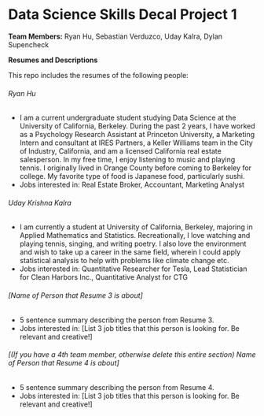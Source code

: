 # Data Science Skills Decal Project 1

**Team Members:** Ryan Hu, Sebastian Verduzco, Uday Kalra, Dylan Supencheck

**Resumes and Descriptions**  

This repo includes the resumes of the following people:



###### Ryan Hu
* I am a current undergraduate student studying Data Science at the University of California, Berkeley. During the past 2 years, I have worked as a Psychology Research Assistant at Princeton University, a Marketing Intern and consultant at IRES Partners, a Keller Williams team in the City of Industry, California, and am a licensed California real estate salesperson. In my free time, I enjoy listening to music and playing tennis. I originally lived in Orange County before coming to Berkeley for college. My favorite type of food is Japanese food, particularly sushi.
* Jobs interested in: Real Estate Broker, Accountant, Marketing Analyst

###### Uday Krishna Kalra
* I am currently a student at University of California, Berkeley, majoring in Applied Mathematics and Statistics. Recreationally, I love watching and playing tennis, singing, and writing poetry. I also love the environment and wish to take up a career in the same field, wherein I could apply statistical analysis to help with problems like climate change etc.
* Jobs interested in: Quantitative Researcher for Tesla, Lead Statistician for Clean Harbors Inc., Quantitative Analyst for CTG

###### [Name of Person that Resume 3 is about]
* 5 sentence summary describing the person from Resume 3.
* Jobs interested in: [List 3 job titles that this person is looking for. Be relevant and creative!]

###### [(If you have a 4th team member, otherwise delete this entire section) Name of Person that Resume 4 is about]
* 5 sentence summary describing the person from Resume 4.
* Jobs interested in: [List 3 job titles that this person is looking for. Be relevant and creative!]

